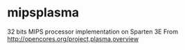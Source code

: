 mipsplasma
==========

32 bits MIPS processor  implementation on Sparten 3E
From http://opencores.org/project,plasma,overview
